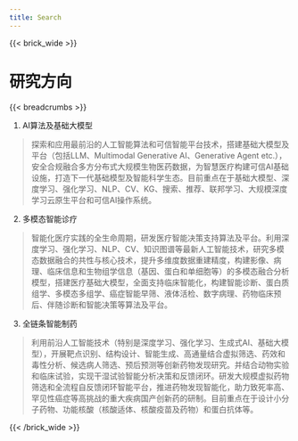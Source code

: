 ```yaml
---
title: Search
---
```


{{< brick_wide >}}

# 研究方向

{{< breadcrumbs >}}

1. AI算法及基础大模型

> 探索和应用最前沿的人工智能算法和可信智能平台技术，搭建基础大模型及平台（包括LLM、Multimodal Generative AI、Generative Agent etc.），安全合规融合多方分布式大规模生物医药数据，为智慧医疗构建可信AI基础设施，打造下一代基础模型及智能科学生态。目前重点在于基础大模型、深度学习、强化学习、NLP、CV、KG、搜索、推荐、联邦学习、大规模深度学习云原生平台和可信AI操作系统。

2. 多模态智能诊疗
> 智能化医疗实践的全生命周期，研发医疗智能决策支持算法及平台。利用深度学习、强化学习、NLP、CV、知识图谱等最新人工智能技术，研究多模态数据融合的共性与核心技术，提升多维度数据重建精度，构建影像、病理、临床信息和生物组学信息（基因、蛋白和单细胞等）的多模态融合分析模型，搭建医疗基础大模型，全面支持临床智能化，构建智能诊断、蛋白质组学、多模态多组学、癌症智能早筛、液体活检、数字病理、药物临床预后、伴随诊断和智能决策等算法及平台。

3. 全链条智能制药
> 利用前沿人工智能技术（特别是深度学习、强化学习、生成式AI、基础大模型），开展靶点识别、结构设计、智能生成、高通量结合虚拟筛选、药效和毒性分析、候选病人筛选、预后预测等创新药物发现研究。并结合动物实验和临床试验，实现干湿试验智能分析决策和反馈闭环。研发大规模虚拟药物筛选和全流程自反馈闭环智能平台，推进药物发现智能化，助力致死率高、罕见性癌症等高挑战的重大疾病国产创新药的研制。目前重点在于设计小分子药物、功能核酸（核酸适体、核酸疫苗及药物）和蛋白抗体等。


 {{< /brick_wide >}}